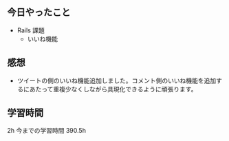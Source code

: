 ## 今日やったこと

- Rails 課題
  - いいね機能

## 感想

- ツイートの側のいいね機能追加しました。コメント側のいいね機能を追加するにあたって重複少なくしながら具現化できるように頑張ります。

## 学習時間

2h
今までの学習時間 390.5h
